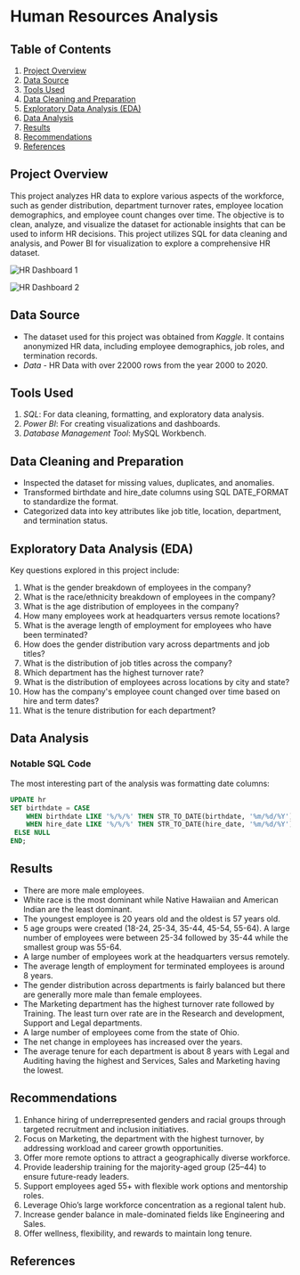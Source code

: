 # Human Resources Analysis

## Table of Contents
1. [Project Overview](#project-overview)
2. [Data Source](#data-source)
3. [Tools Used](#tools-used)
4. [Data Cleaning and Preparation](#data-cleaning-and-preparation)
5. [Exploratory Data Analysis (EDA)](#exploratory-data-analysis-eda)
6. [Data Analysis](#data-analysis)
7. [Results](#results)
8. [Recommendations](#recommendations)
9. [References](#references)

## Project Overview
This project analyzes HR data to explore various aspects of the workforce, such as gender distribution, department turnover rates, employee location demographics, and employee count changes over time. The objective is to clean, analyze, and visualize the dataset for actionable insights that can be used to inform HR decisions. This project utilizes SQL for data cleaning and analysis, and Power BI for visualization to explore a comprehensive HR dataset.

![HR Dashboard 1](https://github.com/user-attachments/assets/d6c733ff-4c48-499e-8afa-efb2e55bdf24)

![HR Dashboard 2](https://github.com/user-attachments/assets/f774df86-e9bd-43de-8537-adc72f1841f5)

## Data Source
- The dataset used for this project was obtained from *Kaggle*. It contains anonymized HR data, including employee demographics, job roles, and termination records.
- *Data* - HR Data with over 22000 rows from the year 2000 to 2020.

## Tools Used
1. *SQL*: For data cleaning, formatting, and exploratory data analysis.
2. *Power BI*: For creating visualizations and dashboards.
3. *Database Management Tool*: MySQL Workbench.

## Data Cleaning and Preparation
- Inspected the dataset for missing values, duplicates, and anomalies.
- Transformed birthdate and hire_date columns using SQL DATE_FORMAT to standardize the format.
- Categorized data into key attributes like job title, location, department, and termination status.

## Exploratory Data Analysis (EDA)
Key questions explored in this project include:
1. What is the gender breakdown of employees in the company?
2. What is the race/ethnicity breakdown of employees in the company?
3. What is the age distribution of employees in the company?
4. How many employees work at headquarters versus remote locations?
5. What is the average length of employment for employees who have been terminated?
6. How does the gender distribution vary across departments and job titles?
7. What is the distribution of job titles across the company?
8. Which department has the highest turnover rate?
9. What is the distribution of employees across locations by city and state?
10. How has the company's employee count changed over time based on hire and term dates?
11. What is the tenure distribution for each department?

## Data Analysis
### Notable SQL Code
The most interesting part of the analysis was formatting date columns:
```sql
UPDATE hr
SET birthdate = CASE
    WHEN birthdate LIKE '%/%/%' THEN STR_TO_DATE(birthdate, '%m/%d/%Y')
    WHEN hire_date LIKE '%/%/%' THEN STR_TO_DATE(hire_date, '%m/%d/%Y')
 ELSE NULL
END;
```

## Results
- There are more male employees.
- White race is the most dominant while Native Hawaiian and American Indian are the least dominant.
- The youngest employee is 20 years old and the oldest is 57 years old.
- 5 age groups were created (18-24, 25-34, 35-44, 45-54, 55-64). A large number of employees were between 25-34 followed by 35-44 while the smallest group was 55-64.
- A large number of employees work at the headquarters versus remotely.
- The average length of employment for terminated employees is around 8 years.
- The gender distribution across departments is fairly balanced but there are generally more male than female employees.
- The Marketing department has the highest turnover rate followed by Training. The least turn over rate are in the Research and development, Support and Legal departments.
- A large number of employees come from the state of Ohio.
- The net change in employees has increased over the years.
- The average tenure for each department is about 8 years with Legal and Auditing having the highest and Services, Sales and Marketing having the lowest.

## Recommendations
1. Enhance hiring of underrepresented genders and racial groups through targeted recruitment and inclusion initiatives.
2. Focus on Marketing, the department with the highest turnover, by addressing workload and career growth opportunities.
3. Offer more remote options to attract a geographically diverse workforce.
4. Provide leadership training for the majority-aged group (25–44) to ensure future-ready leaders.
5. Support employees aged 55+ with flexible work options and mentorship roles.
6. Leverage Ohio’s large workforce concentration as a regional talent hub.
7. Increase gender balance in male-dominated fields like Engineering and Sales.
8. Offer wellness, flexibility, and rewards to maintain long tenure.

## References





   


